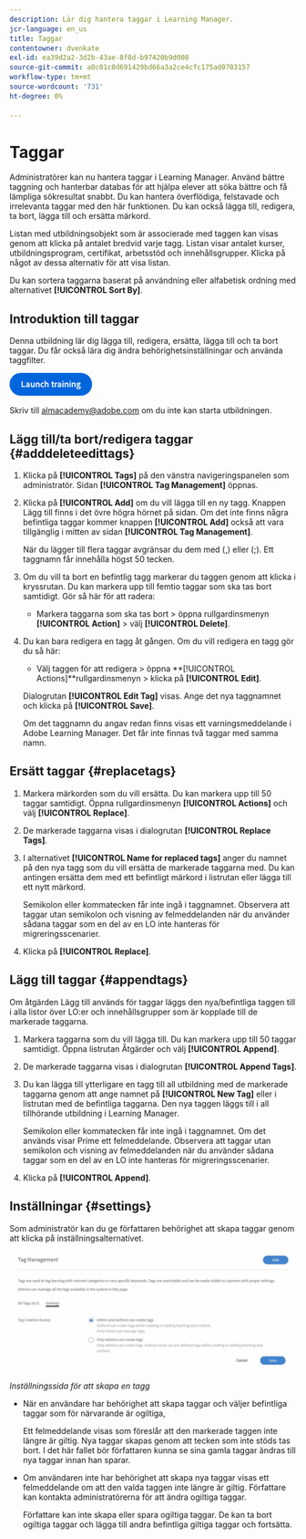 ```yaml
---
description: Lär dig hantera taggar i Learning Manager.
jcr-language: en_us
title: Taggar
contentowner: dvenkate
exl-id: ea39d2a2-3d2b-43ae-8f8d-b97420b9d008
source-git-commit: a0c01c0d691429bd66a3a2ce4cfc175ad0703157
workflow-type: tm+mt
source-wordcount: '731'
ht-degree: 0%

---
```


# Taggar

Administratörer kan nu hantera taggar i Learning Manager. Använd bättre taggning och hanterbar databas för att hjälpa elever att söka bättre och få lämpliga sökresultat snabbt. Du kan hantera överflödiga, felstavade och irrelevanta taggar med den här funktionen. Du kan också lägga till, redigera, ta bort, lägga till och ersätta märkord.

Listan med utbildningsobjekt som är associerade med taggen kan visas genom att klicka på antalet bredvid varje tagg. Listan visar antalet kurser, utbildningsprogram, certifikat, arbetsstöd och innehållsgrupper. Klicka på något av dessa alternativ för att visa listan.

Du kan sortera taggarna baserat på användning eller alfabetisk ordning med alternativet **[!UICONTROL Sort By]**.

## Introduktion till taggar

Denna utbildning lär dig lägga till, redigera, ersätta, lägga till och ta bort taggar. Du får också lära dig ändra behörighetsinställningar och använda taggfilter.

[![knapp](assets/launch-training-button.png)](https://learningmanager.adobe.com/app/learner?accountId=98632&amp;sdid=5S7K7ZCT&amp;mv=display&amp;mv2=display#/course/8318920)

Skriv till <almacademy@adobe.com> om du inte kan starta utbildningen.

## Lägg till/ta bort/redigera taggar {#adddeleteedittags}

1. Klicka på **[!UICONTROL Tags]** på den vänstra navigeringspanelen som administratör. Sidan **[!UICONTROL Tag Management]** öppnas.
1. Klicka på **[!UICONTROL Add]** om du vill lägga till en ny tagg. Knappen Lägg till finns i det övre högra hörnet på sidan. Om det inte finns några befintliga taggar kommer knappen **[!UICONTROL Add]** också att vara tillgänglig i mitten av sidan **[!UICONTROL Tag Management]**.

   När du lägger till flera taggar avgränsar du dem med (,) eller (;). Ett taggnamn får innehålla högst 50 tecken.

1. Om du vill ta bort en befintlig tagg markerar du taggen genom att klicka i kryssrutan. Du kan markera upp till femtio taggar som ska tas bort samtidigt. Gör så här för att radera:

   * Markera taggarna som ska tas bort > öppna rullgardinsmenyn **[!UICONTROL Action]** > välj **[!UICONTROL Delete]**.

1. Du kan bara redigera en tagg åt gången. Om du vill redigera en tagg gör du så här:

   * Välj taggen för att redigera > öppna **[!UICONTROL Actions]**rullgardinsmenyn > klicka på **[!UICONTROL Edit]**.

   Dialogrutan **[!UICONTROL Edit Tag]** visas. Ange det nya taggnamnet och klicka på **[!UICONTROL Save]**.

   Om det taggnamn du angav redan finns visas ett varningsmeddelande i Adobe Learning Manager. Det får inte finnas två taggar med samma namn.

## Ersätt taggar {#replacetags}

1. Markera märkorden som du vill ersätta. Du kan markera upp till 50 taggar samtidigt. Öppna rullgardinsmenyn **[!UICONTROL Actions]** och välj **[!UICONTROL Replace]**.
1. De markerade taggarna visas i dialogrutan **[!UICONTROL Replace Tags]**.

1. I alternativet **[!UICONTROL Name for replaced tags]** anger du namnet på den nya tagg som du vill ersätta de markerade taggarna med. Du kan antingen ersätta dem med ett befintligt märkord i listrutan eller lägga till ett nytt märkord.

   Semikolon eller kommatecken får inte ingå i taggnamnet.  Observera att taggar utan semikolon och visning av felmeddelanden när du använder sådana taggar som en del av en LO inte hanteras för migreringsscenarier.

1. Klicka på **[!UICONTROL Replace]**.

## Lägg till taggar {#appendtags}

Om åtgärden Lägg till används för taggar läggs den nya/befintliga taggen till i alla listor över LO:er och innehållsgrupper som är kopplade till de markerade taggarna.

1. Markera taggarna som du vill lägga till. Du kan markera upp till 50 taggar samtidigt. Öppna listrutan Åtgärder och välj **[!UICONTROL Append]**.
1. De markerade taggarna visas i dialogrutan **[!UICONTROL Append Tags]**.
1. Du kan lägga till ytterligare en tagg till all utbildning med de markerade taggarna genom att ange namnet på **[!UICONTROL New Tag]** eller i listrutan med de befintliga taggarna. Den nya taggen läggs till i all tillhörande utbildning i Learning Manager.

   Semikolon eller kommatecken får inte ingå i taggnamnet. Om det används visar Prime ett felmeddelande. Observera att taggar utan semikolon och visning av felmeddelanden när du använder sådana taggar som en del av en LO inte hanteras för migreringsscenarier.

1. Klicka på **[!UICONTROL Append]**.

## Inställningar {#settings}

Som administratör kan du ge författaren behörighet att skapa taggar genom att klicka på inställningsalternativet.

![](assets/unknown-1.jpeg)

*Inställningssida för att skapa en tagg*

* När en användare har behörighet att skapa taggar och väljer befintliga taggar som för närvarande är ogiltiga,

  Ett felmeddelande visas som föreslår att den markerade taggen inte längre är giltig. Nya taggar skapas genom att tecken som inte stöds tas bort. I det här fallet bör författaren kunna se sina gamla taggar ändras till nya taggar innan han sparar.

* Om användaren inte har behörighet att skapa nya taggar visas ett felmeddelande om att den valda taggen inte längre är giltig. Författare kan kontakta administratörerna för att ändra ogiltiga taggar.

  Författare kan inte skapa eller spara ogiltiga taggar. De kan ta bort ogiltiga taggar och lägga till andra befintliga giltiga taggar och fortsätta.
